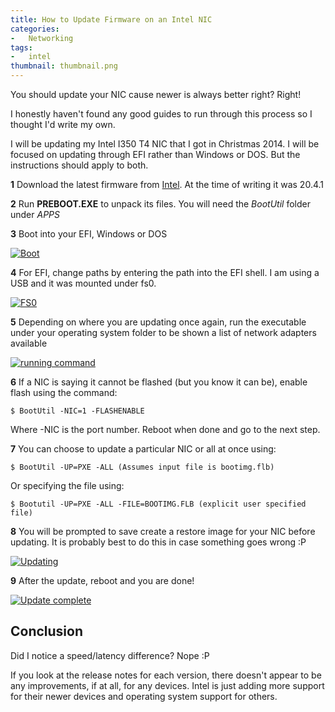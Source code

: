 ```yaml
---
title: How to Update Firmware on an Intel NIC
categories:
-   Networking
tags:
-   intel
thumbnail: thumbnail.png
---
```


You should update your NIC cause newer is always better right? Right!

<!-- more -->

I honestly haven't found any good guides to run through this process so I thought I'd write my own.

I will be updating my Intel I350 T4 NIC that I got in Christmas 2014. I will be focused on updating through EFI rather than Windows or DOS. But the instructions should apply to both.

**1** Download the latest firmware from [Intel](https://downloadcenter.intel.com/download/19186/Intel-Ethernet-Connections-Boot-Utility-Preboot-images-and-EFI-Drivers). At the time of writing it was 20.4.1

**2** Run **PREBOOT.EXE** to unpack its files. You will need the _BootUtil_ folder under _APPS_

**3** Boot into your EFI, Windows or DOS

[![Boot]({{page.images}}boot.png)]({{page.images}}boot.png)

**4** For EFI, change paths by entering the path into the EFI shell. I am using a USB and it was mounted under fs0.

[![FS0]({{page.images}}fs0.png)]({{page.images}}fs0.png)

**5** Depending on where you are updating once again, run the executable under your operating system folder to be shown a list of network adapters available

[![running command]({{page.images}}running-command.png)]({{page.images}}running-command.png)

**6** If a NIC is saying it cannot be flashed (but you know it can be), enable flash using the command:

```terminal
$ BootUtil -NIC=1 -FLASHENABLE
```

Where -NIC is the port number. Reboot when done and go to the next step.

**7** You can choose to update a particular NIC or all at once using:

```terminal
$ BootUtil -UP=PXE -ALL (Assumes input file is bootimg.flb)
```

Or specifying the file using:

```terminal
$ Bootutil -UP=PXE -ALL -FILE=BOOTIMG.FLB (explicit user specified file)
```

**8** You will be prompted to save create a restore image for your NIC before updating. It is probably best to do this in case something goes wrong :P

[![Updating]({{page.images}}updating.png)]({{page.images}}updating.png)

**9** After the update, reboot and you are done!

[![Update complete]({{page.images}}update-complete.png)]({{page.images}}update-complete.png)

## Conclusion

Did I notice a speed/latency difference? Nope :P

If you look at the release notes for each version, there doesn't appear to be any improvements, if at all, for any devices. Intel is just adding more support for their newer devices and operating system support for others.

